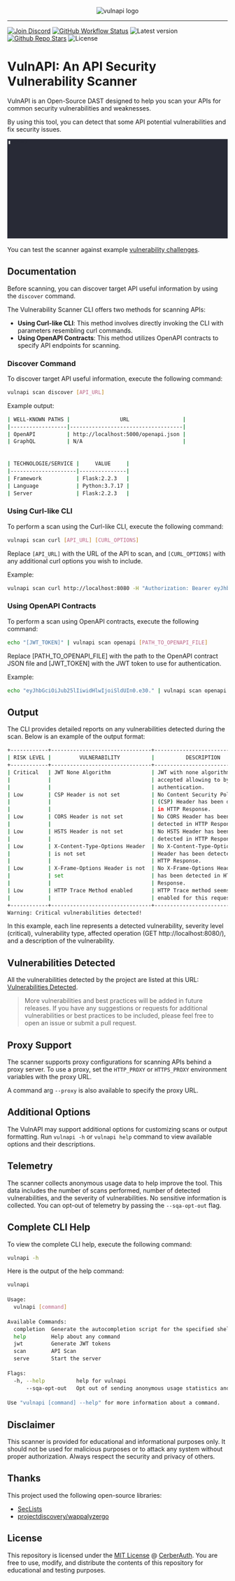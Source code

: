 <p align="center">
    <img src="https://vulnapi.cerberauth.com/logo-ascii-text-art.png" height="150" alt="vulnapi logo">
</p>

---

[![Join Discord](https://img.shields.io/discord/1242773130137833493?label=Discord&style=for-the-badge)](https://vulnapi.cerberauth.com/discord)
[![GitHub Workflow Status](https://img.shields.io/github/actions/workflow/status/cerberauth/vulnapi/ci.yml?branch=main&label=core%20build&style=for-the-badge)](https://github.com/cerberauth/vulnapi/actions/workflows/ci.yml)
![Latest version](https://img.shields.io/github/v/release/cerberauth/vulnapi?sort=semver&style=for-the-badge)
[![Github Repo Stars](https://img.shields.io/github/stars/cerberauth/vulnapi?style=for-the-badge)](https://github.com/cerberauth/vulnapi)
![License](https://img.shields.io/github/license/cerberauth/vulnapi?style=for-the-badge)

# VulnAPI: An API Security Vulnerability Scanner

VulnAPI is an Open-Source DAST designed to help you scan your APIs for common security vulnerabilities and weaknesses.

By using this tool, you can detect that some API potential vulnerabilities and fix security issues.

![Demo](demo.gif)

You can test the scanner against example [vulnerability challenges](https://github.com/cerberauth/api-vulns-challenges).

## Documentation

Before scanning, you can discover target API useful information by using the `discover` command.

The Vulnerability Scanner CLI offers two methods for scanning APIs:
* **Using Curl-like CLI**: This method involves directly invoking the CLI with parameters resembling curl commands.
* **Using OpenAPI Contracts**: This method utilizes OpenAPI contracts to specify API endpoints for scanning.

### Discover Command

To discover target API useful information, execute the following command:

```bash
vulnapi scan discover [API_URL]
```

Example output:

```bash
| WELL-KNOWN PATHS |                URL                 |
|------------------|------------------------------------|
| OpenAPI          | http://localhost:5000/openapi.json |
| GraphQL          | N/A                                |


| TECHNOLOGIE/SERVICE |     VALUE     |
|---------------------|---------------|
| Framework           | Flask:2.2.3   |
| Language            | Python:3.7.17 |
| Server              | Flask:2.2.3   |
```

### Using Curl-like CLI

To perform a scan using the Curl-like CLI, execute the following command:

```bash
vulnapi scan curl [API_URL] [CURL_OPTIONS]
```

Replace `[API_URL]` with the URL of the API to scan, and `[CURL_OPTIONS]` with any additional curl options you wish to include.

Example:

```bash
vulnapi scan curl http://localhost:8080 -H "Authorization: Bearer eyJhbGciOiJub25lIiwidHlwIjoiSldUIn0.eyJzdWIiOiIxMjM0NTY3ODkwIiwiaWF0IjoxNTE2MjM5MDIyfQ."
```

### Using OpenAPI Contracts

To perform a scan using OpenAPI contracts, execute the following command:

```bash
echo "[JWT_TOKEN]" | vulnapi scan openapi [PATH_TO_OPENAPI_FILE]
```

Replace [PATH_TO_OPENAPI_FILE] with the path to the OpenAPI contract JSON file and [JWT_TOKEN] with the JWT token to use for authentication.

Example:

```bash
echo "eyJhbGciOiJub25lIiwidHlwIjoiSldUIn0.e30." | vulnapi scan openapi ./test/stub/simple_http_bearer_jwt.openapi.json
```

## Output

The CLI provides detailed reports on any vulnerabilities detected during the scan. Below is an example of the output format:

```bash
+------------+--------------------------------+--------------------------------+----------------------------+
| RISK LEVEL |         VULNERABILITY          |          DESCRIPTION           |         OPERATION          |
+------------+--------------------------------+--------------------------------+----------------------------+
| Critical   | JWT None Algorithm             | JWT with none algorithm is     | GET http://localhost:8080/ |
|            |                                | accepted allowing to bypass    |                            |
|            |                                | authentication.                |                            |
| Low        | CSP Header is not set          | No Content Security Policy     | GET http://localhost:8080/ |
|            |                                | (CSP) Header has been detected |                            |
|            |                                | in HTTP Response.              |                            |
| Low        | CORS Header is not set         | No CORS Header has been        | GET http://localhost:8080/ |
|            |                                | detected in HTTP Response.     |                            |
| Low        | HSTS Header is not set         | No HSTS Header has been        | GET http://localhost:8080/ |
|            |                                | detected in HTTP Response.     |                            |
| Low        | X-Content-Type-Options Header  | No X-Content-Type-Options      | GET http://localhost:8080/ |
|            | is not set                     | Header has been detected in    |                            |
|            |                                | HTTP Response.                 |                            |
| Low        | X-Frame-Options Header is not  | No X-Frame-Options Header      | GET http://localhost:8080/ |
|            | set                            | has been detected in HTTP      |                            |
|            |                                | Response.                      |                            |
| Low        | HTTP Trace Method enabled      | HTTP Trace method seems        | GET http://localhost:8080/ |
|            |                                | enabled for this request.      |                            |
+------------+--------------------------------+--------------------------------+----------------------------+
Warning: Critical vulnerabilities detected!
```

In this example, each line represents a detected vulnerability, severity level (critical), vulnerability type, affected operation (GET http://localhost:8080/), and a description of the vulnerability.

## Vulnerabilities Detected

All the vulnerabilities detected by the project are listed at this URL: [Vulnerabilities Detected](https://vulnapi.cerberauth.com/docs/vulnerabilities/?utm_source=github&utm_medium=readme).

> More vulnerabilities and best practices will be added in future releases. If you have any suggestions or requests for additional vulnerabilities or best practices to be included, please feel free to open an issue or submit a pull request.

## Proxy Support

The scanner supports proxy configurations for scanning APIs behind a proxy server. To use a proxy, set the `HTTP_PROXY` or `HTTPS_PROXY` environment variables with the proxy URL.

A command arg `--proxy` is also available to specify the proxy URL.

## Additional Options

The VulnAPI may support additional options for customizing scans or output formatting. Run `vulnapi -h` or `vulnapi help` command to view available options and their descriptions.

## Telemetry

The scanner collects anonymous usage data to help improve the tool. This data includes the number of scans performed, number of detected vulnerabilities, and the severity of vulnerabilities. No sensitive information is collected. You can opt-out of telemetry by passing the `--sqa-opt-out` flag.

## Complete CLI Help

To view the complete CLI help, execute the following command:

```bash
vulnapi -h
```

Here is the output of the help command:

```bash
vulnapi

Usage:
  vulnapi [command]

Available Commands:
  completion  Generate the autocompletion script for the specified shell
  help        Help about any command
  jwt         Generate JWT tokens
  scan        API Scan
  serve       Start the server

Flags:
  -h, --help          help for vulnapi
      --sqa-opt-out   Opt out of sending anonymous usage statistics and crash reports to help improve the tool

Use "vulnapi [command] --help" for more information about a command.
```

## Disclaimer

This scanner is provided for educational and informational purposes only. It should not be used for malicious purposes or to attack any system without proper authorization. Always respect the security and privacy of others.

## Thanks

This project used the following open-source libraries:
* [SecLists](https://github.com/danielmiessler/SecLists)
* [projectdiscovery/wappalyzergo](https://github.com/projectdiscovery/wappalyzergo)

## License

This repository is licensed under the [MIT License](https://github.com/cerberauth/vulnapi/blob/main/LICENSE) @ [CerberAuth](https://www.cerberauth.com/). You are free to use, modify, and distribute the contents of this repository for educational and testing purposes.
